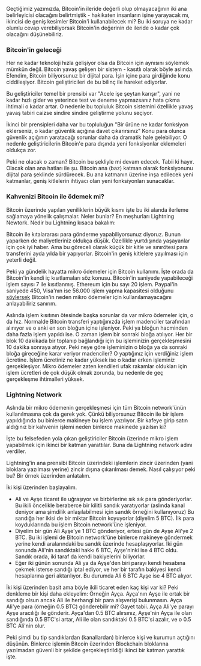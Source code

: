 Geçtiğimiz yazımızda, Bitcoin'in ileride değerli olup olmayacağının iki ana belirleyicisi olacağını belirtmiştik - hakikaten insanların işine yarayacak mı, ikincisi de geniş kesimler Bitcoin'i kullanabilecek mi? Bu iki soruya ne kadar olumlu cevap verebiliyorsak Bitcoin'in değerinin  de ileride o kadar çok olacağını düşünebiliriz. 

### Bitcoin'in geleceği

Her ne kadar teknoloji hızla gelişiyor olsa da Bitcoin için aynısını söylemek mümkün değil. Bitcoin yavaş gelişen bir sistem - kasıtlı olarak böyle aslında. Efendim, Bitcoin biliyorsunuz bir dijital para. İşin içine para girdiğinde konu ciddileşiyor. Bitcoin geliştiricileri de bu bilinç ile hareket ediyorlar. 

Bu geliştiriciler temel bir prensibi var "Acele işe şeytan karışır", yani ne kadar hızlı gider ve yeterince test ve deneme yapmazsanız hata çıkma ihtimali o kadar artar. O nedenle bu topluluk Bitcoin sistemini özellikle yavaş yavaş tabiri caizse sindire sindire geliştirme yolunu seçiyor. 

İkinci bir prensipleri daha var bu topluluğun "Bir ürüne ne kadar fonksiyon eklerseniz, o kadar güvenlik açığına davet çıkarırsınız" Konu para olunca güvenlik açığının yaratacağı sorunlar daha da dramatik hale gelebiliyor. O nedenle geliştiricilerin Bitcoin'e para dışında yeni fonksiyonlar eklemeleri oldukça zor. 

Peki ne olacak o zaman? Bitcoin bu şekliyle mi devam edecek. Tabii ki hayır. Olacak olan ana hatları ile şu. Bitcoin ana (baz)  katman olarak fonksiyonunu dijital para şeklinde sürdürecek. Bu ana katmanın üzerine inşa edilecek yeni katmanlar, geniş kitlelerin ihtiyacı olan yeni fonksiyonları sunacaklar. 

### Kahvenizi Bitcoin ile ödemek mi?

Bitcoin üzerinde yapılan yeniliklerin büyük kısmı işte bu iki alanda ilerleme sağlamaya yönelik çalışmalar. Neler bunlar? En meşhurları Lightning Newtork. Nedir bu Lightning kısaca bakalım:

Bitcoin ile kıtalararası para gönderme yapabiliyorsunuz diyoruz. Bunun yaparken de maliyetleriniz oldukça düşük. Özellikle yurtdışında yaşayanlar için çok iyi haber. Ama bu göreceli olarak küçük bir kitle ve sınırötesi para transferini ayda yılda bir yapıyorlar. Bitcoin'in geniş kitlelere yayılması için yeterli değil. 

Peki ya gündelik hayatta mikro ödemeler için Bitcoin kullanımı. İşte orada da Bitcoin'in kendi iç kısıtlamaları söz konusu. Bitcoin'in saniyede yapabileceği işlem sayısı 7 ile kısıtlanmış. Ethereum için bu sayı 20 işlem. Paypal'in saniyede 450, Visa'nın ise 56.000 işlem yapma kapasitesi olduğunu [söylersek](https://altcointoday.com/bitcoin-ethereum-vs-visa-paypal-transactions-per-second/) Bitcoin'in neden mikro ödemeler için kullanılamayacağını anlayabiliriz sanırım. 

Aslında işlem kısıtının ötesinde başka sorunlar da var mikro ödemeler için, o da hız. Normalde Bitcoin transferi yaptığınızda işlem madenciler tarafından alınıyor ve o anki en son bloğun içine işleniyor. Peki ya bloğun hacminden daha fazla işlem yapıldı ise. O zaman işlem bir sonraki bloğa atılıyor. Her bir blok 10 dakikada bir toplanıp bağlandığı için bu işleminizin gerçekleşmesini 10 dakika sonraya atıyor. Peki neye göre işleminizin o bloğa ya da sonraki bloğa gireceğine karar veriyor madenciler? O yaptığınız için verdiğiniz işlem ücretine. İşlem ücretiniz ne kadar yüksek ise o kadar erken işleminiz gerçekleşiyor. Mikro ödemeler zaten kendileri ufak rakamlar oldukları için işlem ücretleri de çok düşük olmak zorunda, bu nedenle de geç gerçekleşme ihtimalleri yüksek. 


### Lightning Network

Aslında bir mikro ödemenin gerçekleşmesi için tüm Bitcoin network'ünün kullanılmasına çok da gerek yok. Çünkü biliyorsunuz Bitcoin ile bir işlem yapıldığında bu binlerce makineye bu işlem yazılıyor. Bir kafeye girip satın aldığınız bir kahvenin işlemi neden binlerce makinede yazılsın ki? 

İşte bu felsefeden yola çıkan geliştiriciler Bitcoin üzerinde mikro işlem yapabilmek için ikinci bir katman yarattılar. Buna da Lightning network adını verdiler. 

Lightning'in ana prensibi Bitcoin üzerindeki işlemlerin zincir üzerinden (yani bloklara yazılması yerine) zincir dışına çıkarılması demek. Nasıl çalışıyor peki bu? Bir örnek üzerinden anlatalım. 

İki kişi üzerinden başlayalım. 

* Ali ve Ayşe ticaret ile uğraşıyor ve birbirlerine sık sık para gönderiyorlar. Bu ikili öncelikle beraberce bir kilitli sandık yaratıyorlar (aslında kanal deniyor ama şimdilik anlaşılabilmesi için sandık örneğini kullanıyoruz) Bu sandığa her ikisi de bir miktar Bitcoin koyuyorlar (diyelim 5 BTC). İlk para koyduklarında bu işlem Bitcoin network'üne işleniyor. 
* Diyelim bir gün Ali Ayşe'ye 1 BTC gönderiyor, ertesi gün de Ayşe Ali'ye 2 BTC. Bu iki işlemi de Bitcoin network'üne binlerce makineye göndermek yerine kendi aralarındaki bu sandık üzerinde hesaplaşıyorlar. İki gün sonunda Ali'nin sandıktaki hakkı 6 BTC, Ayşe'ninki ise 4 BTC oldu. Sandık orada, iki taraf da kendi bakiyelerini biliyorlar. 
* Eğer iki günün sonunda Ali ya da Ayşe'den biri parayı kendi hesabına çekmek isterse sandığı iptal ediyor, ve her bir tarafın bakiyesi kendi hesaplarına geri aktarılıyor. Bu durumda Ali 6 BTC Ayşe ise 4 BTC alıyor. 

İki kişi üzerinden basit ama böyle ikili ticaret eden kaç kişi var ki? Peki denkleme bir kişi daha ekleyelim: Örneğin Ayça. Ayça'nın Ayşe ile ortak bir sandığı olsun ancak Ali ile herhangi bir para alışverişi bulunmasın. Ayça Ali'ye para (örneğin 0.5 BTC) gönderebilir mi? Gayet tabii. Ayça Ali'ye parayı Ayşe aracılığı ile gönderir. Ayça'dan 0.5 BTC alırsınız, Ayşe'nin Ayça ile olan sandığında 0.5 BTC'si artar, Ali ile olan sandıktaki 0.5 BTC'si azalır, ve o 0.5 BTC Ali'nin olur. 

Peki şimdi bu tip sandıklardan (kanallardan) binlerce kişi ve kurumun açtığını düşünün. Binlerce işlemin Bitcoin üzerinden Blockchain bloklarına yazılmadan güvenli bir şekilde gerçekleştirildiği ikinci bir katman yarattık işte. 

